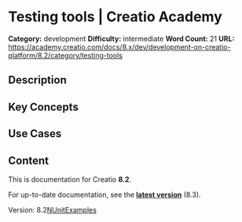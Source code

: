 # Testing tools | Creatio Academy

**Category:** development **Difficulty:** intermediate **Word Count:** 21
**URL:**
https://academy.creatio.com/docs/8.x/dev/development-on-creatio-platform/8.2/category/testing-tools

## Description

## Key Concepts

## Use Cases

## Content

This is documentation for Creatio **8.2**.

For up-to-date documentation, see the
**[latest version](/docs/8.x/dev/development-on-creatio-platform/category/testing-tools)**
(8.3).

Version:
8.2[NUnit](/docs/8.x/dev/development-on-creatio-platform/8.2/development-tools/testing/nunit)[Examples](/docs/8.x/dev/development-on-creatio-platform/8.2/testing-examples)
